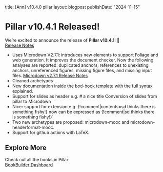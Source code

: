title: [Ann] v10.4.0 pillar
layout: blogpost
publishDate: "2024-11-15"

# Pillar v10.4.1 Released!

We’re excited to announce the release of **Pillar v10.4.1**! 🎉  
[Release Notes](https://github.com/pillar-markup/pillar/releases/tag/v10.4.1)

- Uses Microdown V2.7.1: introduces new elements to support Foliage and web generation. It improves the document checker. Now the following analyses are reported: duplicated anchors, references to unexisting anchors, unreferenced figures, missing figure files, and missing input files. [Microdown v2.7.1 Release Notes](https://github.com/pillar-markup/Microdown/releases/tag/v2.7.1)  
- Cleaned archetypes
- New documentation inside the bod-book template with the full syntax explained.
- Support for slides as header e.g. # a nice title Conversion of slides from pillar to Microdown
- Nicer support for extension e.g. {!comment|contents=sd thinks there is something fishy!} now can be expressed as {!comment|sd thinks there is something fishy!}`
- Two new archetypes are proposed: microdown-mooc and microdown-headerformat-mooc.
- Support for github actions with LaTeX.

## Explore More
Check out all the books in Pillar:  
[BookBuilder Dashboard](https://github.com/SquareBracketAssociates/BookBuilderDashboard/blob/master/README.md)
